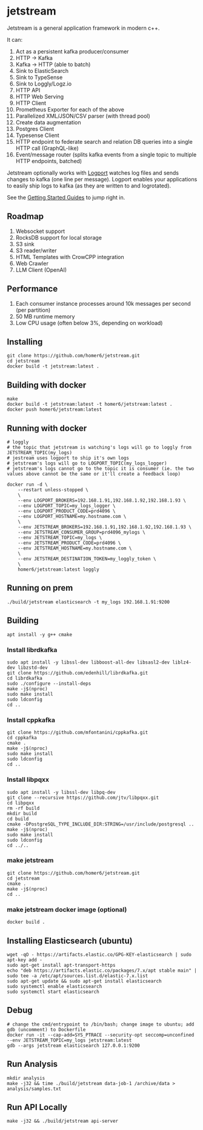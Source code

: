 # jetstream

Jetstream is a general application framework in modern c++.

It can:

1. Act as a persistent kafka producer/consumer
1. HTTP -> Kafka
1. Kafka -> HTTP (able to batch)
1. Sink to ElasticSearch
1. Sink to TypeSense
1. Sink to Loggly/Logz.io
1. HTTP API
1. HTTP Web Serving
1. HTTP Client
1. Prometheus Exporter for each of the above
1. Parallelized XML/JSON/CSV parser (with thread pool)
1. Create data augmentation
1. Postgres Client
1. Typesense Client
1. HTTP endpoint to federate search and relation DB queries into a single HTTP call (GraphQL-like)
1. Event/message router (splits kafka events from a single topic to multiple HTTP endpoints, batched)


Jetstream optionally works with [Logport](https://github.com/homer6/logport) watches log files and sends changes to kafka (one line per message). Logport enables your applications to easily ship logs to kafka (as they are written to and logrotated).

See the [Getting Started Guides](https://github.com/homer6/jetstream/tree/master/docs) to jump right in.


## Roadmap

1. Websocket support
1. RocksDB support for local storage
1. S3 sink
1. S3 reader/writer
1. HTML Templates with CrowCPP integration
1. Web Crawler
1. LLM Client (OpenAI)


## Performance

1. Each consumer instance processes around 10k messages per second (per partition)
1. 50 MB runtime memory
1. Low CPU usage (often below 3%, depending on workload)


## Installing
```
git clone https://github.com/homer6/jetstream.git
cd jetstream
docker build -t jetstream:latest .
```

## Building with docker
```
make
docker build -t jetstream:latest -t homer6/jetstream:latest .
docker push homer6/jetstream:latest
```


## Running with docker
```
# loggly
# the topic that jetstream is watching's logs will go to loggly from JETSTREAM_TOPIC(my_logs)
# jestream uses logport to ship it's own logs
# jetstream's logs will go to LOGPORT_TOPIC(my_logs_logger)
# jetstream's logs cannot go to the topic it is consumer (ie. the two values above cannot be the same or it'll create a feedback loop) 

docker run -d \
    --restart unless-stopped \
    \
    --env LOGPORT_BROKERS=192.168.1.91,192.168.1.92,192.168.1.93 \
    --env LOGPORT_TOPIC=my_logs_logger \
    --env LOGPORT_PRODUCT_CODE=prd4096 \
    --env LOGPORT_HOSTNAME=my.hostname.com \
    \
    --env JETSTREAM_BROKERS=192.168.1.91,192.168.1.92,192.168.1.93 \
    --env JETSTREAM_CONSUMER_GROUP=prd4096_mylogs \
    --env JETSTREAM_TOPIC=my_logs \
    --env JETSTREAM_PRODUCT_CODE=prd4096 \
    --env JETSTREAM_HOSTNAME=my.hostname.com \
    \
    --env JETSTREAM_DESTINATION_TOKEN=my_loggly_token \
    \
    homer6/jetstream:latest loggly
```

## Running on prem
```
./build/jetstream elasticsearch -t my_logs 192.168.1.91:9200
```



## Building

```
apt install -y g++ cmake
```

### Install librdkafka
```
sudo apt install -y libssl-dev libboost-all-dev libsasl2-dev liblz4-dev libzstd-dev
git clone https://github.com/edenhill/librdkafka.git
cd librdkafka
sudo ./configure --install-deps
make -j$(nproc)
sudo make install
sudo ldconfig
cd ..
```

### Install cppkafka
```
git clone https://github.com/mfontanini/cppkafka.git
cd cppkafka
cmake .
make -j$(nproc)
sudo make install
sudo ldconfig
cd ..
```

### Install libpqxx
```
sudo apt install -y libssl-dev libpq-dev
git clone --recursive https://github.com/jtv/libpqxx.git
cd libpqxx
rm -rf build
mkdir build
cd build
cmake -DPostgreSQL_TYPE_INCLUDE_DIR:STRING=/usr/include/postgresql ..
make -j$(nproc)
sudo make install
sudo ldconfig
cd ../..
```


### make jetstream
```
git clone https://github.com/homer6/jetstream.git
cd jetstream
cmake .
make -j$(nproc)
cd ..
```

### make jetstream docker image (optional)
```
docker build .
```


## Installing Elasticsearch (ubuntu)
```
wget -qO - https://artifacts.elastic.co/GPG-KEY-elasticsearch | sudo apt-key add -
sudo apt-get install apt-transport-https
echo "deb https://artifacts.elastic.co/packages/7.x/apt stable main" | sudo tee -a /etc/apt/sources.list.d/elastic-7.x.list
sudo apt-get update && sudo apt-get install elasticsearch
sudo systemctl enable elasticsearch
sudo systemctl start elasticsearch
```

## Debug
```
# change the cmd/entrypoint to /bin/bash; change image to ubuntu; add gdb (uncomment) to Dockerfile
docker run -it --cap-add=SYS_PTRACE --security-opt seccomp=unconfined --env JETSTREAM_TOPIC=my_logs jetstream:latest
gdb --args jetstream elasticsearch 127.0.0.1:9200
```



## Run Analysis
```
mkdir analysis
make -j32 && time ./build/jetstream data-job-1 /archive/data > analysis/samples.txt
```

## Run API Locally
```
make -j32 && ./build/jetstream api-server
```
